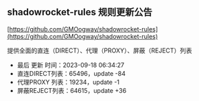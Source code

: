 ## shadowrocket-rules 规则更新公告

[https://github.com/GMOogway/shadowrocket-rules](https://github.com/GMOogway/shadowrocket-rules)

提供全面的直连（DIRECT）、代理（PROXY）、屏蔽（REJECT）列表
- 最后 更新 时间：2023-09-18 06:34:27
- 直连DIRECT列表：65496，update -84
- 代理PROXY 列表：19234，update -1
- 屏蔽REJECT列表：64615，update +36